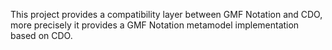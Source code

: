 This project provides a compatibility layer between GMF Notation and CDO, more precisely it provides a GMF Notation metamodel implementation based on CDO.